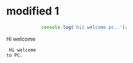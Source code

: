 # modified 1

 ```javascript
              console.log('hii welcome pc..');
  ```

 Hi welcome 
<div id="editor" style="height: 100px; width: 100px">
       
     Hi welcome to PC.  
    
 </div>
